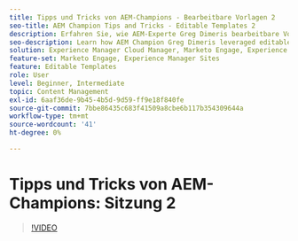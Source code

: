 ```yaml
---
title: Tipps und Tricks von AEM-Champions - Bearbeitbare Vorlagen 2
seo-title: AEM Champion Tips and Tricks - Editable Templates 2
description: Erfahren Sie, wie AEM-Experte Greg Dimeris bearbeitbare Vorlagen in AEM Sites verwendet hat. Sehen Sie sich diese Tipps an und probieren Sie sie noch heute in Ihrer Instanz aus.
seo-description: Learn how AEM Champion Greg Dimeris leveraged editable templates in AEM Sites. Review these quick tips and then give them a try in your instance today.
solution: Experience Manager Cloud Manager, Marketo Engage, Experience Manager Sites
feature-set: Marketo Engage, Experience Manager Sites
feature: Editable Templates
role: User
level: Beginner, Intermediate
topic: Content Management
exl-id: 6aaf36de-9b45-4b5d-9d59-ff9e18f840fe
source-git-commit: 7bbe86435c683f41509a8cbe6b117b354309644a
workflow-type: tm+mt
source-wordcount: '41'
ht-degree: 0%

---
```


# Tipps und Tricks von AEM-Champions: Sitzung 2

>[!VIDEO](https://video.tv.adobe.com/v/3409427?quality=12&learn=on)
